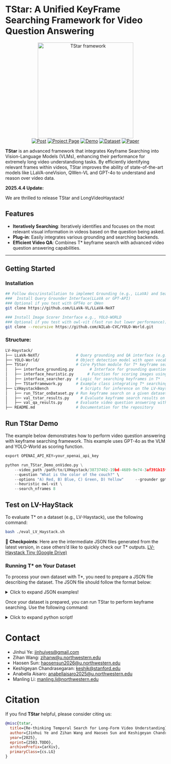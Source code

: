 # TStar: A Unified KeyFrame Searching Framework for Video Question Answering


<p align="center">
  <img src="https://github.com/user-attachments/assets/5f9405cc-57e8-47f3-8df4-1156b2c17b68" alt="TStar framework" height="300"><br>
    <a href="#"><img src="https://img.shields.io/badge/🔍_Post-7588C0?style=for-the-badge&logoColor=white" alt="Post"></a>
    <a href="https://longvideohaystack.github.io/"><img src="https://img.shields.io/badge/🏠_Project_Page-5B8CD8?style=for-the-badge&logoColor=white" alt="Project Page"></a>
    <a href="https://www.lvhaystackai.com"><img src="https://img.shields.io/badge/🎮_Demo-9E75D8?style=for-the-badge&logoColor=white" alt="Demo"></a>
    <a href="https://huggingface.co/datasets/LVHaystack/LongVideoHaystack"><img src="https://img.shields.io/badge/🗃️_Dataset-5BAAD8?style=for-the-badge&logoColor=white" alt="Dataset"></a>
    <a href="#"><img src="https://img.shields.io/badge/📄_Paper-D86BDB?style=for-the-badge&logoColor=white" alt="Paper"></a>
</p>

**TStar** is an advanced framework that integrates Keyframe Searching into Vision-Language Models (VLMs), enhancing their performance for extremely long video understandiong tasks. By efficiently identifying relevant frames within videos, TStar improves the ability of state-of-the-art models like LLaVA-oneVision, QWen-VL and GPT-4o to understand and reason over video data.


**2025.4.4 Update:**

We are thrilled to release TStar and LongVideoHaystack!


## Features
- **Iteratively Searching**: Iteratively identifies and focuses on the most relevant visual information in videos based on the question being asked.
- **Plug-in**: Easily integrates various grounding and searching backends.
- **Efficient Video QA**: Combines T* keyframe search with advanced video question answering capabilities.

---

## Getting Started
### Installation

```bash
## Follow docs/installation to implemet Grounding (e.g., LLaVA) and Searching (e.g., YOLO) Function
###  Install Query Grounder Interface(LLaVA or GPT-API) 
### Optional if you test with GPT4o or QWen
git clone https://github.com/LLaVA-VL/LLaVA-NeXT  

### Install Image Scorer Interface e.g., YOLO-WORLD 
### Optional if you test with owl-vit (fast run but lower performance))
git clone --recursive https://github.com/AILab-CVC/YOLO-World.git
```

### Structure:
```bash
LV-Haystack/
├── LLaVA-NeXT/                # Query grounding and QA interface (e.g., LLaVA or GPT-4 API, or QWen from HF)
├── YOLO-World/                # Object detection model with open vocabulary (optional)
├── TStar/                     # Core Python module for T* keyframe search 
│   ├── interface_grounding.py       # Interface for grounding questions with VLMs
│   ├── interface_heuristic.py      # Function for scoring images using YOLO
│   ├── interface_searcher.py  # Logic for searching keyframes in T*
│   ├── TStarFramework.py      # Example class integrating T* searching with QA
├── LVHaystackBench              # Scripts for inference on the LV-Haystack dataset
│   ├── run_TStar_onDataset.py # Run keyframe search on a given dataset (e.g., LongVideoBench)
│   ├── val_tstar_results.py     # Evaluate keyframe search results on LV-Haystack
│   ├── val_qa_results.py      # Evaluate video question answering with searched keyframes
├── README.md                  # Documentation for the repository


```

## Run TStar Demo

The example below demonstrates how to perform video question answering with keyframe searching framework. This example uses GPT-4o as the VLM and YOLO-World as scoring function.

```python
export OPENAI_API_KEY=your_openai_api_key

python run_TStar_Demo_onVideo.py \
    --video_path /path/to/LVHaystack/38737402-19bd-4689-9e74-3af391b15feb.mp4 \
    --question "What is the color of the couch?" \
    --options "A) Red, B) Blue, C) Green, D) Yellow"     --grounder gpt-4o \
    --heuristic owl-vit \
    --search_nframes 8
```

## Test on LV-HayStack
To evaluate T* on a dataset (e.g., LV-Haystack), use the following command:

```bash
bash ./eval_LV_Haystack.sh
```
</details>

📁 **Checkpoints**: Here are the intermediate JSON files generated from the latest version, in case others’d like to quickly check our T* outputs.
[LV-Haystack Tiny (Google Drive)](https://drive.google.com/drive/folders/1ig0XtZqGFYwERkARxCQMqIyKQjrtxcrx?usp=sharing)

### Running T* on Your Dataset

To process your own dataset with T*, you need to prepare a JSON file describing the dataset. The JSON file should follow the format below:
<details>
  <summary>Click to expand JSON examples!</summary>
  
```bash
[
    {
        "file_name": "example_video.mp4",
        "question": "What is the color of the couch?",
        "choices": {
            "A": "Red",
            "B": "Blue",
            "C": "Green",
            "D": "Yellow"
        },
        "frame_indexes": [10, 50, 100]  // Optional: Use this for specific frame sampling
    },
    {
        "file_name": "another_video.mp4",
        "question": "What object is next to the chair?",
        "choices": {
            "A": "Table",
            "B": "Lamp",
            "C": "Sofa",
            "D": "Bookshelf"
        }
    }
]
```
</details>

Once your dataset is prepared, you can run TStar to perform keyframe searching. Use the following command:

<details>
  <summary>Click to expand python script!</summary>
  
```python
python ./run_TStar_onDataset.py \
    --dataset_meta LVHaystack/LongVideoHaystack \
    --split test_tiny \
    --video_root ./Datasets/ego4d_data/ego4d_data/v1/256p \
    --output_json_name TStar_LVHaystack_tiny.json \
    --grounder gpt-4o \
    --heuristic owl-vit \
    --search_nframes 8
# new you have add predict frame index in your annotations json
# and sampine frame with the T* prediction for your works!

```
</details>

# Contact
- Jinhui Ye: jinhuiyes@gmail.com
- Zihan Wang: zihanw@u.northwestern.edu
- Haosen Sun: haosensun2026@u.northwestern.edu
- Keshigeyan Chandrasegaran: keshik@stanford.edu
- Anabella Aisaro: anabellaisaro2025@u.northwestern.edu
- Manling Li: manling.li@northwestern.edu

# Citation
If you find **TStar** helpful, please consider citing us:

```bibtex
@misc{tstar,
  title={Re-thinking Temporal Search for Long-Form Video Understanding}, 
  author={Jinhui Ye and Zihan Wang and Haosen Sun and Keshigeyan Chandrasegaran and Zane Durante and Cristobal Eyzaguirre and Yonatan Bisk and Juan Carlos Niebles and Ehsan Adeli and Li Fei-Fei and Jiajun Wu and Manling Li},
  year={2025},
  eprint={2503.TODO},
  archivePrefix={arXiv},
  primaryClass={cs.LG}
}
```

